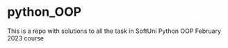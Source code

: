 # python_OOP
This is a repo with solutions to all the task in SoftUni Python OOP February 2023 course
